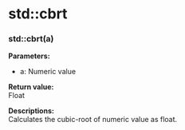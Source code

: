 # std::cbrt

### std::cbrt(a)
**Parameters:**  
- a: Numeric value

**Return value:**  
Float

**Descriptions:**  
Calculates the cubic-root of numeric value as float.